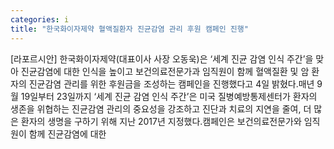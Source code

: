 ```yaml
---
categories: i
title: "한국화이자제약 혈액질환자 진균감염 관리 후원 캠페인 진행"
---
```

[라포르시안] 한국화이자제약(대표이사 사장 오동욱)은 ‘세계 진균 감염 인식 주간’을 맞아 진균감염에 대한 인식을 높이고 보건의료전문가과 임직원이 함께 혈액질환 및 암 환자의 진균감염 관리를 위한 후원금을 조성하는 캠페인을 진행했다고 4일 밝혔다.매년 9월 19일부터 23일까지 ‘세계 진균 감염 인식 주간’은 미국 질병예방통제센터가 환자의 생존을 위협하는 진균감염 관리의 중요성을 강조하고 진단과 치료의 지연을 줄여, 더 많은 환자의 생명을 구하기 위해 지난 2017년 지정했다.캠페인은 보건의료전문가와 임직원이 함께 진균감염에 대한